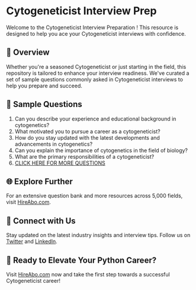 # Cytogeneticist Interview Prep

Welcome to the Cytogeneticist Interview Preparation ! This resource is designed to help you ace your Cytogeneticist interviews with confidence.

## 🚀 Overview

Whether you're a seasoned Cytogeneticist or just starting in the field, this repository is tailored to enhance your interview readiness. We've curated a set of sample questions commonly asked in Cytogeneticist interviews to help you prepare and succeed.

## 📝 Sample Questions

1. Can you describe your experience and educational background in cytogenetics?
2. What motivated you to pursue a career as a cytogeneticist?
3. How do you stay updated with the latest developments and advancements in cytogenetics?
4. Can you explain the importance of cytogenetics in the field of biology?
5. What are the primary responsibilities of a cytogeneticist?
6. [CLICK HERE FOR MORE QUESTIONS](https://hireabo.com/job/5_1_31/Cytogeneticist)

## 🌐 Explore Further

For an extensive question bank and more resources across 5,000 fields, visit [HireAbo.com](https://www.hireabo.com).

## 📱 Connect with Us

Stay updated on the latest industry insights and interview tips. Follow us on [Twitter](https://twitter.com/hireabo) and [LinkedIn](https://www.linkedin.com/in/hire-abo-3609972a8/).

## 🚀 Ready to Elevate Your Python Career?

Visit [HireAbo.com](https://www.hireabo.com) now and take the first step towards a successful Cytogeneticist career!